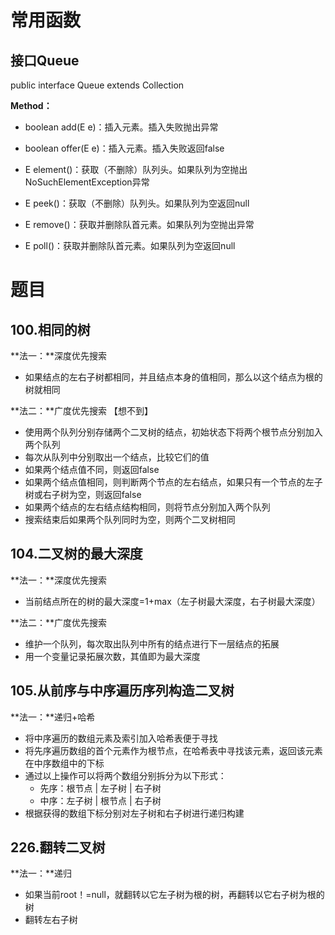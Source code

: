 # 常用函数

## 接口Queue

public interface Queue<E> extends Collection<E>

**Method：**

+ boolean add(E e)：插入元素。插入失败抛出异常

+ boolean offer(E e)：插入元素。插入失败返回false

+ E element()：获取（不删除）队列头。如果队列为空抛出NoSuchElementException异常

+ E peek()：获取（不删除）队列头。如果队列为空返回null

+ E remove()：获取并删除队首元素。如果队列为空抛出异常

+ E poll()：获取并删除队首元素。如果队列为空返回null

  

# 题目

## 100.相同的树

**法一：**深度优先搜索

+ 如果结点的左右子树都相同，并且结点本身的值相同，那么以这个结点为根的树就相同

**法二：**广度优先搜索 【想不到】

+ 使用两个队列分别存储两个二叉树的结点，初始状态下将两个根节点分别加入两个队列
+ 每次从队列中分别取出一个结点，比较它们的值
+ 如果两个结点值不同，则返回false
+ 如果两个结点值相同，则判断两个节点的左右结点，如果只有一个节点的左子树或右子树为空，则返回false
+ 如果两个结点的左右结点结构相同，则将节点分别加入两个队列
+ 搜索结束后如果两个队列同时为空，则两个二叉树相同



## 104.二叉树的最大深度

**法一：**深度优先搜索

+ 当前结点所在的树的最大深度=1+max（左子树最大深度，右子树最大深度）

**法二：**广度优先搜索

+ 维护一个队列，每次取出队列中所有的结点进行下一层结点的拓展
+ 用一个变量记录拓展次数，其值即为最大深度



## 105.从前序与中序遍历序列构造二叉树

**法一：**递归+哈希

+ 将中序遍历的数组元素及索引加入哈希表便于寻找
+ 将先序遍历数组的首个元素作为根节点，在哈希表中寻找该元素，返回该元素在中序数组中的下标
+ 通过以上操作可以将两个数组分别拆分为以下形式：
  + 先序：根节点 | 左子树 | 右子树
  + 中序：左子树 | 根节点 | 右子树
+ 根据获得的数组下标分别对左子树和右子树进行递归构建



## 226.翻转二叉树

**法一：**递归

+ 如果当前root！=null，就翻转以它左子树为根的树，再翻转以它右子树为根的树
+ 翻转左右子树
